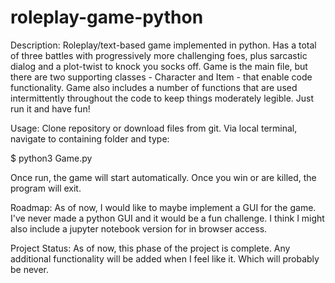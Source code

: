 # roleplay-game-python

Description:
Roleplay/text-based game implemented in python. Has a total of three battles with progressively 
more challenging foes, plus sarcastic dialog and a plot-twist to knock you socks off. Game is the main
file, but there are two supporting classes - Character and Item - that enable code functionality.
Game also includes a number of functions that are used intermittently throughout the code to keep
things moderately legible. Just run it and have fun!

Usage:
Clone repository or download files from git. Via local terminal, navigate to containing folder and type:

$ python3 Game.py

Once run, the game will start automatically. Once you win or are killed, the program will exit.

Roadmap:
As of now, I would like to maybe implement a GUI for the game. I've never made a python GUI and it
would be a fun challenge. I think I might also include a jupyter notebook version for in browser access.

Project Status:
As of now, this phase of the project is complete. Any additional functionality will be added when I
feel like it. Which will probably be never.
